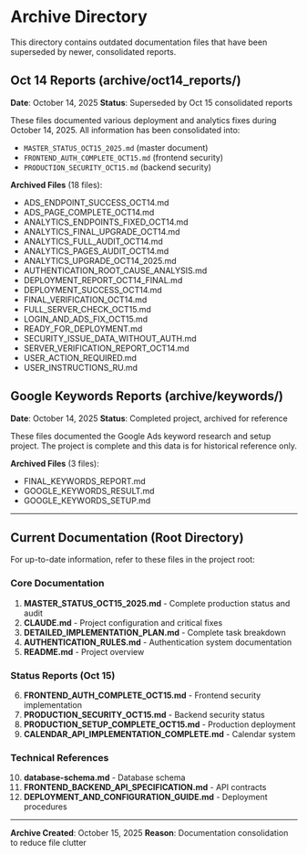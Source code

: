 # Archive Directory

This directory contains outdated documentation files that have been superseded by newer, consolidated reports.

## Oct 14 Reports (archive/oct14_reports/)
**Date**: October 14, 2025
**Status**: Superseded by Oct 15 consolidated reports

These files documented various deployment and analytics fixes during October 14, 2025. All information has been consolidated into:
- `MASTER_STATUS_OCT15_2025.md` (master document)
- `FRONTEND_AUTH_COMPLETE_OCT15.md` (frontend security)
- `PRODUCTION_SECURITY_OCT15.md` (backend security)

**Archived Files** (18 files):
- ADS_ENDPOINT_SUCCESS_OCT14.md
- ADS_PAGE_COMPLETE_OCT14.md
- ANALYTICS_ENDPOINTS_FIXED_OCT14.md
- ANALYTICS_FINAL_UPGRADE_OCT14.md
- ANALYTICS_FULL_AUDIT_OCT14.md
- ANALYTICS_PAGES_AUDIT_OCT14.md
- ANALYTICS_UPGRADE_OCT14_2025.md
- AUTHENTICATION_ROOT_CAUSE_ANALYSIS.md
- DEPLOYMENT_REPORT_OCT14_FINAL.md
- DEPLOYMENT_SUCCESS_OCT14.md
- FINAL_VERIFICATION_OCT14.md
- FULL_SERVER_CHECK_OCT15.md
- LOGIN_AND_ADS_FIX_OCT15.md
- READY_FOR_DEPLOYMENT.md
- SECURITY_ISSUE_DATA_WITHOUT_AUTH.md
- SERVER_VERIFICATION_REPORT_OCT14.md
- USER_ACTION_REQUIRED.md
- USER_INSTRUCTIONS_RU.md

## Google Keywords Reports (archive/keywords/)
**Date**: October 14, 2025
**Status**: Completed project, archived for reference

These files documented the Google Ads keyword research and setup project. The project is complete and this data is for historical reference only.

**Archived Files** (3 files):
- FINAL_KEYWORDS_REPORT.md
- GOOGLE_KEYWORDS_RESULT.md
- GOOGLE_KEYWORDS_SETUP.md

---

## Current Documentation (Root Directory)

For up-to-date information, refer to these files in the project root:

### Core Documentation
1. **MASTER_STATUS_OCT15_2025.md** - Complete production status and audit
2. **CLAUDE.md** - Project configuration and critical fixes
3. **DETAILED_IMPLEMENTATION_PLAN.md** - Complete task breakdown
4. **AUTHENTICATION_RULES.md** - Authentication system documentation
5. **README.md** - Project overview

### Status Reports (Oct 15)
6. **FRONTEND_AUTH_COMPLETE_OCT15.md** - Frontend security implementation
7. **PRODUCTION_SECURITY_OCT15.md** - Backend security status
8. **PRODUCTION_SETUP_COMPLETE_OCT15.md** - Production deployment
9. **CALENDAR_API_IMPLEMENTATION_COMPLETE.md** - Calendar system

### Technical References
10. **database-schema.md** - Database schema
11. **FRONTEND_BACKEND_API_SPECIFICATION.md** - API contracts
12. **DEPLOYMENT_AND_CONFIGURATION_GUIDE.md** - Deployment procedures

---

**Archive Created**: October 15, 2025
**Reason**: Documentation consolidation to reduce file clutter
